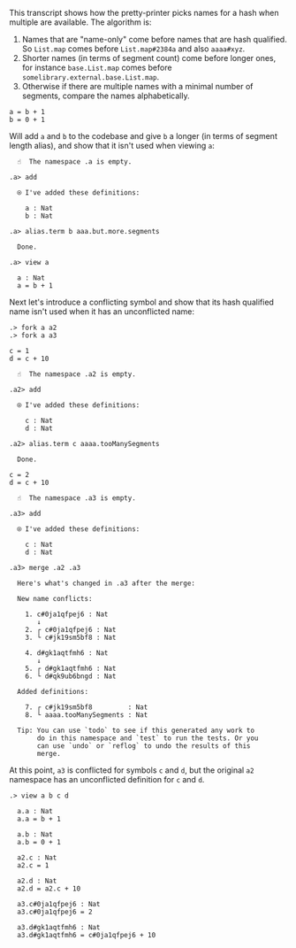 This transcript shows how the pretty-printer picks names for a hash when multiple are available. The algorithm is:

1. Names that are "name-only" come before names that are hash qualified. So `List.map` comes before `List.map#2384a` and also `aaaa#xyz`.
2. Shorter names (in terms of segment count) come before longer ones, for instance `base.List.map` comes before `somelibrary.external.base.List.map`.
3. Otherwise if there are multiple names with a minimal number of segments, compare the names alphabetically.

```unison
a = b + 1
b = 0 + 1
```

Will add `a` and `b` to the codebase and give `b` a longer (in terms of segment length alias), and show that it isn't used when viewing `a`:

```ucm
  ☝️  The namespace .a is empty.

.a> add

  ⍟ I've added these definitions:
  
    a : Nat
    b : Nat

.a> alias.term b aaa.but.more.segments

  Done.

.a> view a

  a : Nat
  a = b + 1

```
Next let's introduce a conflicting symbol and show that its hash qualified name isn't used when it has an unconflicted name:

```
.> fork a a2
.> fork a a3

```

```unison
c = 1
d = c + 10
```

```ucm
  ☝️  The namespace .a2 is empty.

.a2> add

  ⍟ I've added these definitions:
  
    c : Nat
    d : Nat

.a2> alias.term c aaaa.tooManySegments

  Done.

```
```unison
c = 2
d = c + 10
```

```ucm
  ☝️  The namespace .a3 is empty.

.a3> add

  ⍟ I've added these definitions:
  
    c : Nat
    d : Nat

.a3> merge .a2 .a3

  Here's what's changed in .a3 after the merge:
  
  New name conflicts:
  
    1. c#0ja1qfpej6 : Nat
       ↓
    2. ┌ c#0ja1qfpej6 : Nat
    3. └ c#jk19sm5bf8 : Nat
    
    4. d#gk1aqtfmh6 : Nat
       ↓
    5. ┌ d#gk1aqtfmh6 : Nat
    6. └ d#qk9ub6bngd : Nat
  
  Added definitions:
  
    7. ┌ c#jk19sm5bf8         : Nat
    8. └ aaaa.tooManySegments : Nat
  
  Tip: You can use `todo` to see if this generated any work to
       do in this namespace and `test` to run the tests. Or you
       can use `undo` or `reflog` to undo the results of this
       merge.

```
At this point, `a3` is conflicted for symbols `c` and `d`, but the original `a2` namespace has an unconflicted definition for `c` and `d`.

```ucm
.> view a b c d

  a.a : Nat
  a.a = b + 1
  
  a.b : Nat
  a.b = 0 + 1
  
  a2.c : Nat
  a2.c = 1
  
  a2.d : Nat
  a2.d = a2.c + 10
  
  a3.c#0ja1qfpej6 : Nat
  a3.c#0ja1qfpej6 = 2
  
  a3.d#gk1aqtfmh6 : Nat
  a3.d#gk1aqtfmh6 = c#0ja1qfpej6 + 10

```
